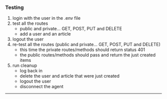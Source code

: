 ### Testing

1. login with the user in the .env file
2. test all the routes
    - public and private... GET, POST, PUT and DELETE
    - add a user and an article
3. logout the user
4. re-test all the routes (public and private... GET, POST, PUT and DELETE)
    - this time the private routes/methods should return status 401
    - the public routes/methods should pass and return the just created items
5. run cleanup
    - log back in
    - delete the user and article that were just created
    - logout the user
    - disconnect the agent

---
